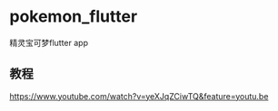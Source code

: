 # pokemon_flutter
精灵宝可梦flutter app

## 教程
https://www.youtube.com/watch?v=yeXJqZCiwTQ&feature=youtu.be
